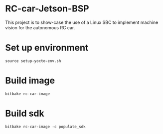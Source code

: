 # RC-car-Jetson-BSP
This project is to show-case the use of a Linux SBC to implement machine vision for the autonomous RC car.

# Set up environment
`source setup-yocto-env.sh`

# Build image
`bitbake rc-car-image`

# Build sdk
`bitbake rc-car-image -c populate_sdk`
 
